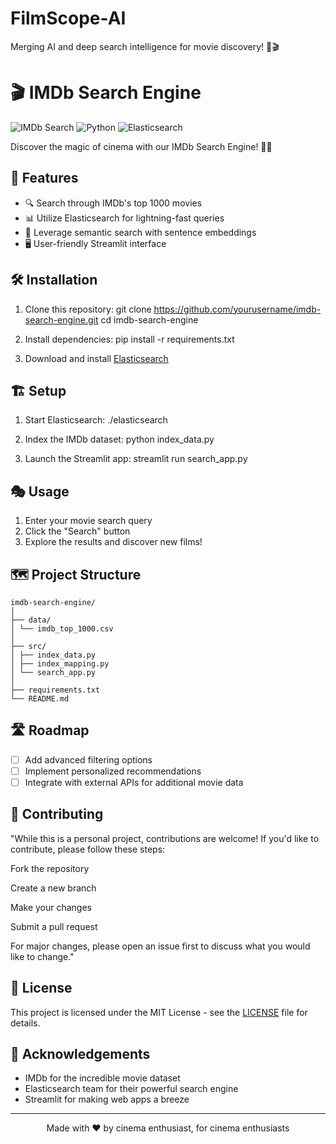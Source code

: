 # FilmScope-AI
Merging AI and deep search intelligence for movie discovery! 🤖🎬
# 🎬 IMDb Search Engine

![IMDb Search](https://img.shields.io/badge/IMDb-Search-yellow?style=for-the-badge&logo=imdb)
![Python](https://img.shields.io/badge/Python-3.x-blue?style=for-the-badge&logo=python)
![Elasticsearch](https://img.shields.io/badge/Elasticsearch-7.x-005571?style=for-the-badge&logo=elasticsearch)

Discover the magic of cinema with our IMDb Search Engine! 🍿✨

## 🚀 Features

- 🔍 Search through IMDb's top 1000 movies
- 📊 Utilize Elasticsearch for lightning-fast queries
- 🧠 Leverage semantic search with sentence embeddings
- 🖥️ User-friendly Streamlit interface

## 🛠️ Installation

1. Clone this repository:
git clone https://github.com/yourusername/imdb-search-engine.git
cd imdb-search-engine



2. Install dependencies:
pip install -r requirements.txt


3. Download and install [Elasticsearch](https://www.elastic.co/downloads/elasticsearch)

## 🏗️ Setup

1. Start Elasticsearch:
./elasticsearch


2. Index the IMDb dataset:
python index_data.py


3. Launch the Streamlit app:
streamlit run search_app.py


## 🎭 Usage

1. Enter your movie search query
2. Click the "Search" button
3. Explore the results and discover new films!

## 🗺️ Project Structure
```
imdb-search-engine/
│
├── data/
│ └── imdb_top_1000.csv
│
├── src/
│ ├── index_data.py
│ ├── index_mapping.py
│ └── search_app.py
│
├── requirements.txt
└── README.md
```


## 🛣️ Roadmap

- [ ] Add advanced filtering options
- [ ] Implement personalized recommendations
- [ ] Integrate with external APIs for additional movie data

## 🤝 Contributing

"While this is a personal project, contributions are welcome! If you'd like to contribute, please follow these steps:

Fork the repository

Create a new branch

Make your changes

Submit a pull request

For major changes, please open an issue first to discuss what you would like to change."

## 📜 License

This project is licensed under the MIT License - see the [LICENSE](LICENSE) file for details.

## 🙏 Acknowledgements

- IMDb for the incredible movie dataset
- Elasticsearch team for their powerful search engine
- Streamlit for making web apps a breeze

---

<p align="center">
  Made with ❤️ by cinema enthusiast, for cinema enthusiasts
</p>
